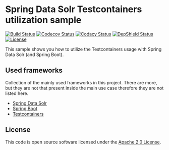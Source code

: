 # Spring Data Solr Testcontainers utilization sample
[![Build Status](https://travis-ci.org/ingogriebsch/sample-spring-data-solr-testcontainers-utilization.svg?branch=master)](https://travis-ci.org/ingogriebsch/sample-spring-data-solr-testcontainers-utilization)
[![Codecov Status](https://codecov.io/gh/ingogriebsch/sample-spring-data-solr-testcontainers-utilization/branch/master/graph/badge.svg)](https://codecov.io/gh/ingogriebsch/sample-spring-data-solr-testcontainers-utilization)
[![Codacy Status](https://api.codacy.com/project/badge/Grade/c8bb2e8a929f406db16114e64677ffa3)](https://www.codacy.com/app/ingo.griebsch/sample-spring-data-solr-testcontainers-utilization?utm_source=github.com&utm_medium=referral&utm_content=ingogriebsch/sample-spring-data-solr-testcontainers-utilization&utm_campaign=Badge_Grade)
[![DepShield Status](https://depshield.sonatype.org/badges/ingogriebsch/sample-spring-data-solr-testcontainers-utilization/depshield.svg)](https://depshield.github.io)
[![License](http://img.shields.io/:license-apache-blue.svg)](http://www.apache.org/licenses/LICENSE-2.0.html)

This sample shows you how to utilize the Testcontainers usage with Spring Data Solr (and Spring Boot).

## Used frameworks
Collection of the mainly used frameworks in this project. There are more, but they are not that present inside the main use case therefore they are not listed here.

*   [Spring Data Solr](https://docs.spring.io/spring-data/solr/docs/2.1.10.RELEASE/reference/html/)
*   [Spring Boot](https://docs.spring.io/spring-boot/docs/1.5.10.RELEASE/reference/htmlsingle/)
*   [Testcontainers](https://www.testcontainers.org/)

## License
This code is open source software licensed under the [Apache 2.0 License](https://www.apache.org/licenses/LICENSE-2.0.html).
